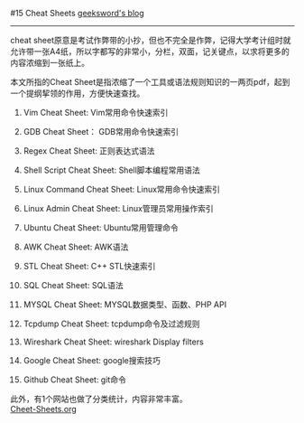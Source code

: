 #15 Cheat Sheets
[geeksword's blog](http://onestraw.net)
************

cheat sheet原意是考试作弊带的小抄，但也不完全是作弊，记得大学考计组时就允许带一张A4纸，所以字都写的非常小，分栏，双面，记关键点，以求将更多的内容浓缩到一张纸上。

本文所指的Cheat Sheet是指浓缩了一个工具或语法规则知识的一两页pdf，起到一个提纲挈领的作用，方便快速查找。

1. Vim Cheat Sheet: Vim常用命令快速索引  
2. GDB Cheat Sheet： GDB常用命令快速索引  
3. Regex Cheat Sheet: 正则表达式语法
4. Shell Script Cheat Sheet: Shell脚本编程常用语法
5. Linux Command Cheat Sheet: Linux常用命令快速索引
6. Linux Admin Cheat Sheet: Linux管理员常用操作索引
7. Ubuntu Cheat Sheet: Ubuntu常用管理命令

8. AWK Cheat Sheet: AWK语法
9. STL Cheat Sheet: C++ STL快速索引
10. SQL Cheat Sheet: SQL语法
11. MYSQL Cheat Sheet: MYSQL数据类型、函数、PHP API

12. Tcpdump Cheat Sheet: tcpdump命令及过滤规则
13. Wireshark Cheat Sheet: wireshark Display filters
14. Google Cheat Sheet: google搜索技巧
15. Github Cheat Sheet: git命令

此外，有1个网站也做了分类统计，内容非常丰富。  
[Cheet-Sheets.org](http://www.cheat-sheets.org/)
